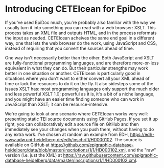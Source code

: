 # Introducing CETEIcean for EpiDoc

If you've used EpiDoc much, you're probably also familiar with the way we usually turn it into something you can read with a web browser: XSLT. This process takes an XML file and outputs HTML, and in the process reformats the input as needed. CETEIcean acheives the same end goal in a different way, one that lets the web browser do the work, using JavaScript and CSS, instead of requiring that you convert the sources ahead of time. 

One way isn't necessarily better than the other. Both JavaScript and XSLT are fully-functional programming languages, and are therefore more-or-less equivalent in what they can do. But their particular strengths may work better in one situation or another. CETEIcean is particularly good in situations where you don't want to either convert all your XML ahead of time or lack the resources to do it on the fly. It also sidesteps some of the issues XSLT has: most programming languages only support the much older and less powerful XSLT 1.0; powerful as it is, it's a bit of a niche language, and you might have an easier time finding someone who can work in JavaScript than XSLT; it can be resource-intensive.

We're going to look at one scenario where CETEIcean works very well: presenting static TEI source documents using GitHub Pages. If you set it up right, you can collaboratively edit a source file on GitHub and then immediately see your changes when you push them, without having to do any extra work. I've chosen at random an example from EDH, <https://edh-www.adw.uni-heidelberg.de/edh/inschrift/HD000102>. The source is available on GitHub at <https://github.com/epigraphic-database-heidelberg/data/blob/master/inscriptions/1/1/HD000102.xml>, and the "raw" version (i.e. just the XML) at <https://raw.githubusercontent.com/epigraphic-database-heidelberg/data/master/inscriptions/1/1/HD000102.xml>.

